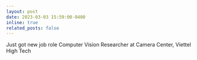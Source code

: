 ```yaml
---
layout: post
date: 2023-03-03 15:59:00-0400
inline: true
related_posts: false
---
```


Just got new job role Computer Vision Researcher at Camera Center, Viettel High Tech